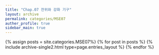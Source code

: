 ```yaml
---
title: "Chap.07 전위와 강화 기구"
layout: archive
permalink: categories/MSE07
auther_profile: true
sidebar_main: true
---
```


{% assign posts = site.categories.MSE07%}
{% for post in posts %} {% include archive-single2.html type=page.entries_layout %} {% endfor %}
